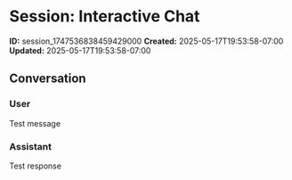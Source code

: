 # Session: Interactive Chat

**ID:** session_1747536838459429000
**Created:** 2025-05-17T19:53:58-07:00
**Updated:** 2025-05-17T19:53:58-07:00

## Conversation

### User

Test message

### Assistant

Test response

